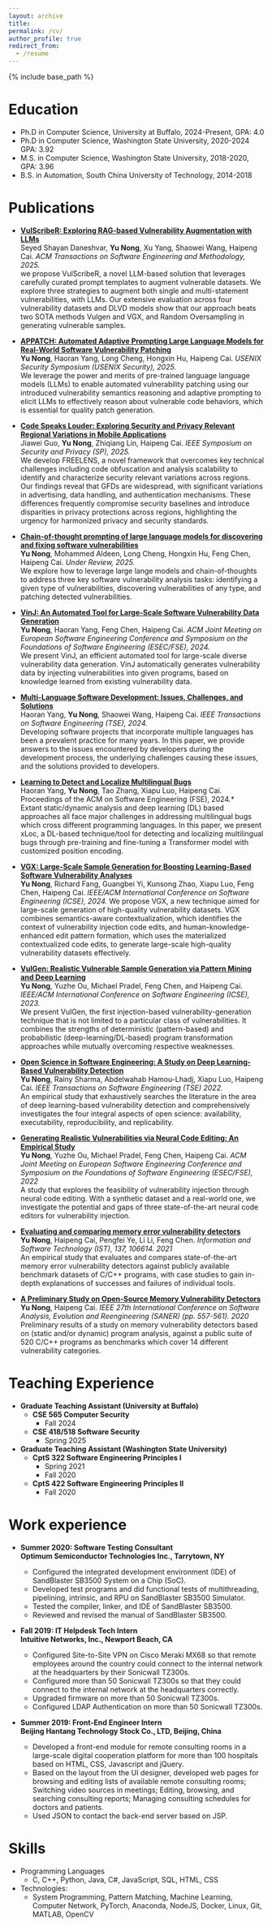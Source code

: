 ```yaml
---
layout: archive
title: 
permalink: /cv/
author_profile: true
redirect_from:
  - /resume
---
```


{% include base_path %}

Education
======
* Ph.D in Computer Science, University at Buffalo, 2024-Present, GPA: 4.0
* Ph.D in Computer Science, Washington State University, 2020-2024 GPA: 3.92
* M.S. in Computer Science, Washington State University, 2018-2020, GPA: 3.96
* B.S. in Automation, South China University of Technology, 2014-2018

Publications
======
* **[VulScribeR: Exploring RAG-based Vulnerability Augmentation with LLMs](https://dl.acm.org/doi/abs/10.1145/3760775)** \
Seyed Shayan Daneshvar, **Yu Nong**, Xu Yang, Shaowei Wang, Haipeng Cai. *ACM Transactions on Software Engineering and Methodology, 2025.* \
we propose VulScribeR, a novel LLM-based solution that leverages carefully curated prompt templates to augment vulnerable datasets. We explore three strategies to augment both single and multi-statement vulnerabilities, with LLMs. Our extensive evaluation across four vulnerability datasets and DLVD models show that our approach beats two SOTA methods Vulgen and VGX, and Random Oversampling in generating vulnerable samples.

* **[APPATCH: Automated Adaptive Prompting Large Language Models for Real-World Software Vulnerability Patching](https://chapering.github.io/pubs/sec25.pdf)** \
**Yu Nong**, Haoran Yang, Long Cheng, Hongxin Hu, Haipeng Cai. *USENIX Security Symposium (USENIX Security), 2025.* \
We leverage the power and merits of pre-trained language language models (LLMs) to enable automated vulnerability patching using our introduced vulnerability semantics reasoning and adaptive prompting to elicit LLMs to effectively reason about vulnerable code behaviors, which is essential for quality patch generation.

* **[Code Speaks Louder: Exploring Security and Privacy Relevant Regional Variations in Mobile Applications](https://www.researchgate.net/profile/Haipeng-Cai/publication/391219288_Code_Speaks_Louder_Exploring_Security_and_Privacy_Relevant_Regional_Variations_in_Mobile_Applications/links/680ef6f4df0e3f544f4bebdd/Code-Speaks-Louder-Exploring-Security-and-Privacy-Relevant-Regional-Variations-in-Mobile-Applications.pdf)** \
Jiawei Guo, **Yu Nong**, Zhiqiang Lin, Haipeng Cai. *IEEE Symposium on Security and Privacy (SP), 2025.* \
We develop FREELENS, a novel framework that overcomes key technical challenges including code obfuscation and analysis scalability to identify and characterize security relevant variations across regions. Our findings reveal that GFDs are widespread, with significant variations in advertising, data handling, and authentication mechanisms. These differences frequently compromise security baselines and introduce disparities in privacy protections across regions, highlighting the urgency for harmonized privacy and security standards.

* **[Chain-of-thought prompting of large language models for discovering and fixing software vulnerabilities](https://arxiv.org/pdf/2402.17230)** \
**Yu Nong**, Mohammed Aldeen, Long Cheng, Hongxin Hu, Feng Chen, Haipeng Cai. *Under Review, 2025.* \
We explore how to leverage large lange models and chain-of-thoughts to address three key software vulnerability analysis tasks: identifying a given type of vulnerabilities, discovering vulnerabilities of any type, and patching detected vulnerabilities.

* **[VinJ: An Automated Tool for Large-Scale Software Vulnerability Data Generation](https://chapering.github.io/pubs/nong24fsetool.pdf)** \
**Yu Nong**, Haoran Yang, Feng Chen, Haipeng Cai. *ACM Joint Meeting on European Software Engineering Conference and Symposium on the Foundations of Software Engineering (ESEC/FSE), 2024.* \
We present VinJ, an efficient automated tool for large-scale diverse vulnerability data generation. VinJ automatically generates vulnerability data by injecting vulnerabilities into given programs, based on knowledge learned from existing vulnerability data.

* **[Multi-Language Software Development: Issues, Challenges, and Solutions](https://chapering.github.io/pubs/tse24haoran.pdf)** \
Haoran Yang, **Yu Nong**, Shaowei Wang, Haipeng Cai. *IEEE Transactions on Software Engineering (TSE), 2024.* \
Developing software projects that incorporate multiple languages has been a prevalent practice for many years. In this paper, we provide answers to the issues encountered by developers during the development process, the underlying challenges causing these issues, and the solutions provided to developers. 

* **[Learning to Detect and Localize Multilingual Bugs](https://chapering.github.io/pubs/fse24haoran.pdf)** \
Haoran Yang, **Yu Nong**, Tao Zhang, Xiapu Luo, Haipeng Cai. Proceedings of the ACM on Software Engineering (FSE), 2024.* \
Extant static/dynamic analysis and deep learning (DL) based approaches all face major challenges in addressing multilingual bugs which cross different programming languages. In this paper, we present xLoc, a DL-based technique/tool for detecting and localizing multilingual bugs through pre-training and fine-tuning a Transformer model with customized position encoding. 

* **[VGX: Large-Scale Sample Generation for Boosting Learning-Based Software Vulnerability Analyses](https://chapering.github.io/pubs/icse24yu.pdf)** \
**Yu Nong**, Richard Fang, Guangbei Yi, Kunsong Zhao, Xiapu Luo, Feng Chen, Haipeng Cai. *IEEE/ACM International Conference on Software Engineering (ICSE), 2024.* 
We propose VGX, a new technique aimed for large-scale generation of high-quality vulnerability datasets. VGX combines semantics-aware contextualization, which identifies the context of vulnerability injection code edits, and human-knowledge-enhanced edit pattern formation, which uses the materialized contextualized code edits, to generate large-scale high-quality vulnerability datasets effectively.

* **[VulGen: Realistic Vulnerable Sample Generation via Pattern Mining and Deep Learning](https://www.researchgate.net/publication/368358322_VULGEN_Realistic_Vulnerability_Generation_Via_Pattern_Mining_and_Deep_Learning)** \
**Yu Nong**, Yuzhe Ou, Michael Pradel, Feng Chen, and Haipeng Cai. *IEEE/ACM International Conference on Software Engineering (ICSE), 2023.* \
We present VulGen, the first injection-based vulnerability-generation technique that is not limited to a particular class of vulnerabilities. It combines the
strengths of deterministic (pattern-based) and probabilistic (deep-learning/DL-based) program transformation approaches while mutually overcoming respective weaknesses.

* **[Open Science in Software Engineering: A Study on Deep Learning-Based Vulnerability Detection](https://www.researchgate.net/publication/363535723_Open_Science_in_Software_Engineering_A_Study_on_Deep_Learning-Based_Vulnerability_Detection)** \
**Yu Nong**, Rainy Sharma, Abdelwahab Hamou-Lhadj, Xiapu Luo, Haipeng Cai. *IEEE Transactions on Software Engineering (TSE) 2022.* \
An empirical study that exhaustively searches the literature in the area of deep learning-based vulnerability detection and comprehensively investigates the four integral aspects of open science: availability, executability, reproducibility, and replicability.


* **[Generating Realistic Vulnerabilities via Neural Code Editing: An Empirical Study](https://www.researchgate.net/publication/361835991_Generating_Realistic_Vulnerabilities_via_Neural_Code_Editing_An_Empirical_Study)** \
**Yu Nong**, Yuzhe Ou, Michael Pradel, Feng Chen, Haipeng Cai. *ACM Joint Meeting on European Software Engineering Conference and Symposium on the Foundations of Software Engineering (ESEC/FSE), 2022* \
A study that explores the feasibility of vulnerability injection through neural code editing. With a synthetic dataset and a real-world one, we investigate the potential and gaps of three state-of-the-art neural code editors for vulnerability injection.

* **[Evaluating and comparing memory error vulnerability detectors](https://www.researchgate.net/publication/351374599_Evaluating_and_comparing_memory_error_vulnerability_detectors)** \
**Yu Nong**, Haipeng Cai, Pengfei Ye, Li Li, Feng Chen. *Information and Software Technology (IST), 137, 106614. 2021* \
An empirical study that evaluates and compares state-of-the-art memory error vulnerability detectors against publicly available benchmark datasets of C/C++ programs, with case studies to gain in-depth explanations of successes and failures of individual tools.

* **[A Preliminary Study on Open-Source Memory Vulnerability Detectors](https://www.researchgate.net/publication/340402566_A_Preliminary_Study_on_Open-Source_Memory_Vulnerability_Detectors)** \
**Yu Nong**, Haipeng Cai. *IEEE 27th International Conference on Software Analysis, Evolution and Reengineering (SANER) (pp. 557-561). 2020* \
Preliminary results of a study on memory vulnerability detectors based on (static and/or dynamic) program analysis, against a public suite of 520 C/C++ programs as benchmarks which cover 14 different vulnerability categories.
  
  
Teaching Experience
======
* **Graduate Teaching Assistant (University at Buffalo)**
  * **CSE 565 Computer Security**
    * Fall 2024
  * **CSE 418/518 Software Security**
    * Spring 2025
* **Graduate Teaching Assistant (Washington State University)** 
  * **CptS 322 Software Engineering Principles I**
    * Spring 2021
    * Fall 2020
  * **CptS 422 Software Engineering Principles II**
    * Fall 2020

Work experience
======
* **Summer 2020: Software Testing Consultant                                                                           	\
  Optimum Semiconductor Technologies Inc., Tarrytown, NY**
  * Configured the integrated development environment (IDE) of SandBlaster SB3500 System on a Chip (SoC).
  * Developed test programs and did functional tests of multithreading, pipelining, intrinsic, and RPU on SandBlaster SB3500 Simulator.
  * Tested the compiler, linker, and IDE of SandBlaster SB3500.
  * Reviewed and revised the manual of SandBlaster SB3500.

* **Fall 2019: IT Helpdesk Tech Intern	\
  Intuitive Networks, Inc., Newport Beach, CA**
  * Configured Site-to-Site VPN on Cisco Meraki MX68 so that remote employees around the country could connect to the internal network at the headquarters by their Sonicwall TZ300s.
  * Configured more than 50 Sonicwall TZ300s so that they could connect to the internal network at the headquarters correctly.
  * Upgraded firmware on more than 50 Sonicwall TZ300s.
  * Configured LDAP Authentication on more than 50 Sonicwall TZ300s.

* **Summer 2019: Front-End Engineer Intern \
  Beijing Hantang Technology Stock Co., LTD, Beijing, China**
  * Developed a front-end module for remote consulting rooms in a large-scale digital cooperation platform for more than 100 hospitals based on HTML, CSS, Javascript and jQuery.
  * Based on the layout from the UI designer, developed web pages for browsing and editing lists of available remote consulting rooms; Switching video sources in meetings; Editing, browsing, and searching consulting reports; Managing consulting schedules for doctors and patients.
  * Used JSON to contact the back-end server based on JSP.

Skills
======
* Programming Languages
  * C, C++, Python, Java, C#, JavaScript, SQL, HTML, CSS
* Technologies:
  * System Programming, Pattern Matching, Machine Learning, Computer Network, PyTorch, Anaconda, NodeJS, Docker, Linux, Git, MATLAB, OpenCV



  

